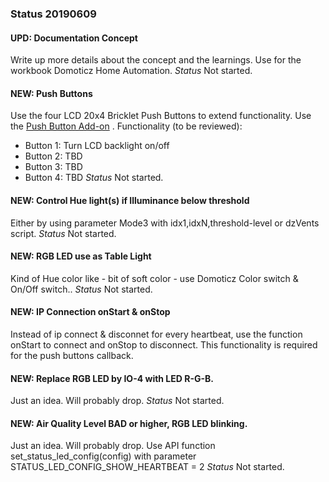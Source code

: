 ### Status 20190609

#### UPD: Documentation Concept
Write up more details about the concept and the learnings. Use for the workbook  Domoticz Home Automation.
_Status_
Not started.

#### NEW: Push Buttons
Use the four LCD 20x4 Bricklet Push Buttons to extend functionality. 
Use the [Push Button Add-on](https://www.tinkerforge.com/en/shop/kits/weather-station-push-button-add-on.html) .
Functionality (to be reviewed):
* Button 1: Turn LCD backlight on/off
* Button 2: TBD
* Button 3: TBD
* Button 4: TBD
_Status_
Not started.

#### NEW: Control Hue light(s) if Illuminance below threshold
Either by using parameter Mode3 with idx1,idxN,threshold-level
or
dzVents script.
_Status_
Not started.

#### NEW: RGB LED use as Table Light
Kind of Hue color like - bit of soft color - use Domoticz Color switch  & On/Off switch..
_Status_
Not started.

#### NEW: IP Connection onStart & onStop
Instead of ip connect & disconnet for every heartbeat, use the function onStart to connect and onStop to disconnect.
This functionality is required for the push buttons callback.

#### NEW: Replace RGB LED by IO-4 with LED R-G-B.
Just an idea. Will probably drop.
_Status_
Not started.

#### NEW: Air Quality Level BAD or higher, RGB LED blinking.
Just an idea. Will probably drop.
Use API function set_status_led_config(config) with parameter STATUS_LED_CONFIG_SHOW_HEARTBEAT = 2
_Status_
Not started.
